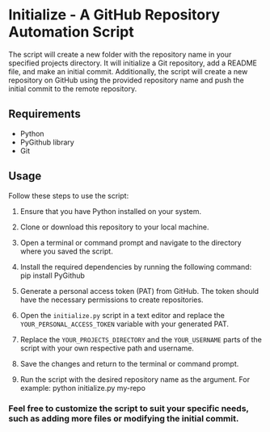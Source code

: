 # Initialize - A GitHub Repository Automation Script

The script will create a new folder with the repository name in your specified projects directory. It will initialize a Git repository, add a README file, and make an initial commit.
Additionally, the script will create a new repository on GitHub using the provided repository name and push the initial commit to the remote repository.

## Requirements

- Python 
- PyGithub library 
- Git 

## Usage

Follow these steps to use the script:

1. Ensure that you have Python installed on your system.

2. Clone or download this repository to your local machine.

3. Open a terminal or command prompt and navigate to the directory where you saved the script.

4. Install the required dependencies by running the following command: <br />
pip install PyGithub <br />


5. Generate a personal access token (PAT) from GitHub. The token should have the necessary permissions to create repositories.

6. Open the `initialize.py` script in a text editor and replace the `YOUR_PERSONAL_ACCESS_TOKEN` variable with your generated PAT.

7. Replace the `YOUR_PROJECTS_DIRECTORY` and the `YOUR_USERNAME` parts of the script with your own respective path and username. 

8. Save the changes and return to the terminal or command prompt.

9. Run the script with the desired repository name as the argument. For example:
python initialize.py my-repo

### Feel free to customize the script to suit your specific needs, such as adding more files or modifying the initial commit.
